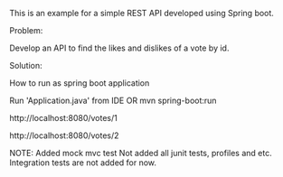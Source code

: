 This is an example for a simple REST API developed using Spring boot. 

Problem:

Develop an API to find the likes and dislikes of a vote by id.

Solution:

How to run as spring boot application

Run 'Application.java' from IDE
OR
mvn spring-boot:run

http://localhost:8080/votes/1


http://localhost:8080/votes/2

NOTE:
Added mock mvc test
Not added all junit tests, profiles and etc.
Integration tests are not added for now.

